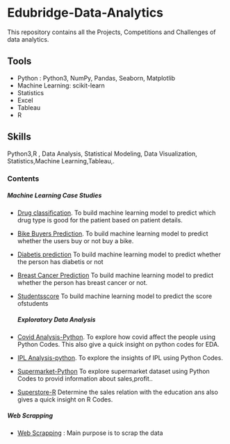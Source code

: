 # Edubridge-Data-Analytics
This repository contains all the Projects, Competitions and Challenges of data analytics.
## Tools
 - Python : Python3, NumPy, Pandas, Seaborn, Matplotlib
 - Machine Learning: scikit-learn
 - Statistics
 - Excel
 - Tableau
 - R
## Skills
Python3,R , Data Analysis, Statistical Modeling, Data Visualization, Statistics,Machine Learning,Tableau,.

### Contents 

##### Machine Learning Case Studies
- [Drug classification](https://github.com/AishaShamon/Edubridge-Data-Analytics/tree/main/Projects/Drug%20Classification-ML).
  To build machine learning model to predict which drug type is good for the patient based on patient details.
- [Bike Buyers Prediction](https://github.com/AishaShamon/Edubridge-Data-Analytics/tree/main/Projects/Bikebuyers-ml).
  To build machine learning model to predict whether the users buy or not buy a bike.
- [Diabetis prediction](https://github.com/AishaShamon/Edubridge-Data-Analytics/tree/main/Projects/Diabetis-ml)
  To build machine learning model to predict whether the person has diabetis or not
- [Breast Cancer Prediction](https://github.com/AishaShamon/Edubridge-Data-Analytics/tree/main/Projects/breast%20cancer%20-M)
  To build machine learning model to predict whether the person has breast cancer or not.
- [Studentsscore](https://github.com/AishaShamon/Edubridge-Data-Analytics/tree/main/Projects/student_score-linear%20regression)
  To build machine learning model to predict the score ofstudents 
  
  ##### Exploratory Data Analysis
- [Covid Analysis-Python](https://github.com/AishaShamon/Edubridge-Data-Analytics/tree/main/Projects/Exploratory%20data%20analysis-COVID).
    To explore how covid affect the people using Python Codes. This also give a quick insight on python codes for EDA.
- [IPL Analysis-python](https://github.com/AishaShamon/Edubridge-Data-Analytics/tree/main/Projects/Exploratory%20data%20analysis-ipl).
    To explore the insights of IPL using Python Codes.
- [Supermarket-Python](https://github.com/AishaShamon/Edubridge-Data-Analytics/tree/main/Projects/ExploratoryDataAnalysis-SuperMarket)
    To explore supermarket dataset using Python Codes to provid information about sales,profit..
- [Superstore-R](https://github.com/AishaShamon/Edubridge-Data-Analytics/tree/main/Projects/Superstore-R)
    Determine the sales relation with the education ans also gives a quick insight on R Codes.
##### Web Scrapping 
- [Web Scrapping](https://github.com/AishaShamon/Edubridge-Data-Analytics/tree/main/Projects/flipcart-webscrapping) : Main purpose is to scrap the data




